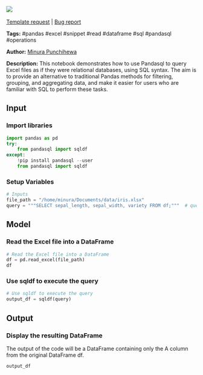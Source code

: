<a href="https://app.naas.ai/user-redirect/naas/downloader?url=https://raw.githubusercontent.com/jupyter-naas/awesome-notebooks/master/Pandasql/Pandasql_Query_Excel_Using_SQL.ipynb" target="_parent"><img src="https://naasai-public.s3.eu-west-3.amazonaws.com/open_in_naas.svg"/></a><br><br><a href="https://github.com/jupyter-naas/awesome-notebooks/issues/new?assignees=&labels=&template=template-request.md&title=Tool+-+Action+of+the+notebook+">Template request</a> | <a href="https://github.com/jupyter-naas/awesome-notebooks/issues/new?assignees=&labels=bug&template=bug_report.md&title=Pandasql+-+Query+Excel+Using+SQL:+Error+short+description">Bug report</a>

**Tags:** #pandas #excel #snippet #read #dataframe #sql #pandasql #operations

**Author:** [Minura Punchihewa](https://www.linkedin.com/in/minurapunchihewa/)

**Description:** This notebook demonstrates how to use Pandasql to query Excel files as if they were relational databases, using SQL syntax. The aim is to provide an alternative to traditional Pandas methods for filtering, grouping, and aggregating data, and make it easier for users who are familiar with SQL to perform these tasks.

## Input

### Import libraries


```python
import pandas as pd
try:
    from pandasql import sqldf
except:
    !pip install pandasql --user
    from pandasql import sqldf
```

### Setup Variables


```python
# Inputs
file_path = "/home/minura/Documents/data/iris.xlsx"
query = """SELECT sepal_length, sepal_width, variety FROM df;"""  # query to be executed
```

## Model

### Read the Excel file into a DataFrame


```python
# Read the Excel file into a DataFrame
df = pd.read_excel(file_path)
df
```

### Use sqldf to execute the query


```python
# Use sqldf to execute the query
output_df = sqldf(query)
```

## Output

### Display the resulting DataFrame
The output of the code will be a DataFrame containing only the A column from the original DataFrame df.


```python
output_df
```

